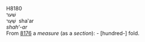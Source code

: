 <body>
  <p>H8180<br>  שׁער  <br> שַׁעַר  ‎  sha‛ar  <br><i>shah‘-ar </i><br>From <a href="h8176.htm">8176</a>  a <i>measure</i> (as a <i>section</i>): - [hundred-] fold.<br></p>
 </body>